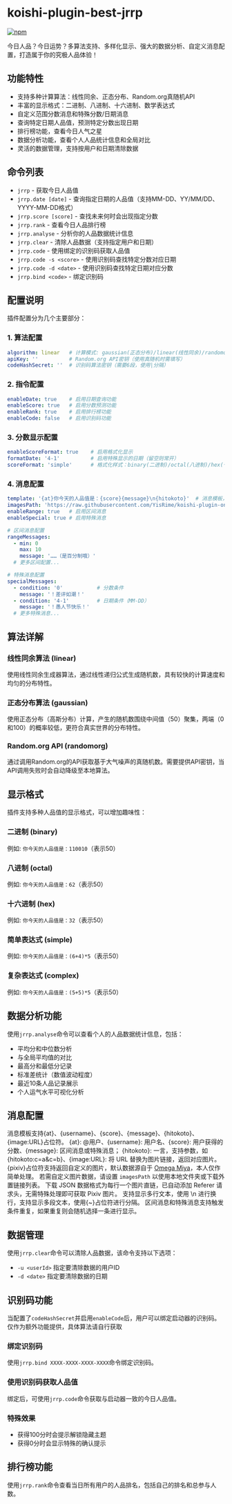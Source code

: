 # koishi-plugin-best-jrrp

[![npm](https://img.shields.io/npm/v/koishi-plugin-best-jrrp?style=flat-square)](https://www.npmjs.com/package/koishi-plugin-best-jrrp)

今日人品？今日运势？多算法支持、多样化显示、强大的数据分析、自定义消息配置，打造属于你的究极人品体验！

## 功能特性

- 支持多种计算算法：线性同余、正态分布、Random.org真随机API
- 丰富的显示格式：二进制、八进制、十六进制、数学表达式
- 自定义范围分数消息和特殊分数/日期消息
- 查询特定日期人品值，预测特定分数出现日期
- 排行榜功能，查看今日人气之星
- 数据分析功能，查看个人人品统计信息和全局对比
- 灵活的数据管理，支持按用户和日期清除数据

## 命令列表

- `jrrp` - 获取今日人品值
- `jrrp.date [date]` - 查询指定日期的人品值（支持MM-DD、YY/MM/DD、YYYY-MM-DD格式）
- `jrrp.score [score]` - 查找未来何时会出现指定分数
- `jrrp.rank` - 查看今日人品排行榜
- `jrrp.analyse` - 分析你的人品数据统计信息
- `jrrp.clear` - 清除人品数据（支持指定用户和日期）
- `jrrp.code` - 使用绑定的识别码获取人品值
- `jrrp.code -s <score>` - 使用识别码查找特定分数对应日期
- `jrrp.code -d <date>` - 使用识别码查找特定日期对应分数
- `jrrp.bind <code>` - 绑定识别码

## 配置说明

插件配置分为几个主要部分：

### 1. 算法配置

```yaml
algorithm: linear   # 计算模式: gaussian(正态分布)/linear(线性同余)/randomorg(真随机)
apiKey: ''          # Random.org API密钥（使用真随机时需填写）
codeHashSecret: ''  # 识别码算法密钥（需要6段，使用|分隔）
```

### 2. 指令配置

```yaml
enableDate: true    # 启用日期查询功能
enableScore: true   # 启用分数预测功能
enableRank: true    # 启用排行榜功能
enableCode: false   # 启用识别码功能
```

### 3. 分数显示配置

```yaml
enableScoreFormat: true    # 启用格式化显示
formatDate: '4-1'          # 启用特殊显示的日期（留空则常开）
scoreFormat: 'simple'      # 格式化样式：binary(二进制)/octal(八进制)/hex(十六进制)/simple(简单表达式)/complex(复杂表达式)
```

### 4. 消息配置

```yaml
template: '{at}你今天的人品值是：{score}{message}\n{hitokoto}'  # 消息模板，支持{at}、{username}、{score}、{message}、{hitokoto}、{pixiv}、{image:URL}占位符
imagesPath: 'https://raw.githubusercontent.com/YisRime/koishi-plugin-onebot-tool/main/resource/pixiv.json'  # 占位符"{pixiv}"数据地址
enableRange: true   # 启用区间消息
enableSpecial: true # 启用特殊消息

# 区间消息配置
rangeMessages:
  - min: 0
    max: 10
    message: '……（是百分制哦）'
  # 更多区间配置...

# 特殊消息配置
specialMessages:
  - condition: '0'           # 分数条件
    message: '！差评如潮！'
  - condition: '4-1'         # 日期条件（MM-DD）
    message: '！愚人节快乐！'
  # 更多特殊消息...
```

## 算法详解

### 线性同余算法 (linear)

使用线性同余生成器算法，通过线性递归公式生成随机数，具有较快的计算速度和均匀的分布特性。

### 正态分布算法 (gaussian)

使用正态分布（高斯分布）计算，产生的随机数围绕中间值（50）聚集，两端（0和100）的概率较低，更符合真实世界的分布特性。

### Random.org API (randomorg)

通过调用Random.org的API获取基于大气噪声的真随机数。需要提供API密钥，当API调用失败时会自动降级至本地算法。

## 显示格式

插件支持多种人品值的显示格式，可以增加趣味性：

### 二进制 (binary)

例如: `你今天的人品值是：110010`（表示50）

### 八进制 (octal)

例如: `你今天的人品值是：62`（表示50）

### 十六进制 (hex)

例如: `你今天的人品值是：32`（表示50）

### 简单表达式 (simple)

例如: `你今天的人品值是：(6+4)*5`（表示50）

### 复杂表达式 (complex)

例如: `你今天的人品值是：(5+5)*5`（表示50）

## 数据分析功能

使用`jrrp.analyse`命令可以查看个人的人品数据统计信息，包括：

- 平均分和中位数分析
- 与全局平均值的对比
- 最高分和最低分记录
- 标准差统计（数值波动程度）
- 最近10条人品记录展示
- 个人运气水平可视化分析

## 消息配置

消息模板支持{at}、{username}、{score}、{message}、{hitokoto}、{image:URL}占位符。
{at}: @用户、{username}: 用户名、{score}: 用户获得的分数、{message}: 区间消息或特殊消息；
{hitokoto}: 一言，支持参数，如{hitokoto:c=a&c=b}、{image:URL}: 将 URL 替换为图片链接，返回对应图片。
{pixiv}占位符支持返回自定义的图片，默认数据源自于 [Omega Miya](https://github.com/Ailitonia/omega-miya)，本人仅作简单处理。
若需自定义图片数据，请设置 `imagesPath` 以使用本地文件夹或下载外置链接列表。
下载 JSON 数据格式为每行一个图片直链，已自动添加 Referer 请求头，无需特殊处理即可获取 Pixiv 图片。
支持显示多行文本，使用 \n 进行换行，支持显示多段文本，使用{~}占位符进行分隔。
区间消息和特殊消息支持触发条件重复，如果重复则会随机选择一条进行显示。

## 数据管理

使用`jrrp.clear`命令可以清除人品数据，该命令支持以下选项：

- `-u <userId>` 指定要清除数据的用户ID
- `-d <date>` 指定要清除数据的日期

## 识别码功能

当配置了`codeHashSecret`并启用`enableCode`后，用户可以绑定启动器的识别码。
仅作为额外功能提供，具体算法请自行获取

### 绑定识别码

使用`jrrp.bind XXXX-XXXX-XXXX-XXXX`命令绑定识别码。

### 使用识别码获取人品值

绑定后，可使用`jrrp.code`命令获取与启动器一致的今日人品值。

### 特殊效果

- 获得100分时会提示解锁隐藏主题
- 获得0分时会显示特殊的确认提示

## 排行榜功能

使用`jrrp.rank`命令查看当日所有用户的人品排名，包括自己的排名和总参与人数。

